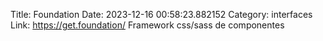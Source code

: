 Title: Foundation
Date: 2023-12-16 00:58:23.882152
Category: interfaces
Link: https://get.foundation/
Framework css/sass de componentes

